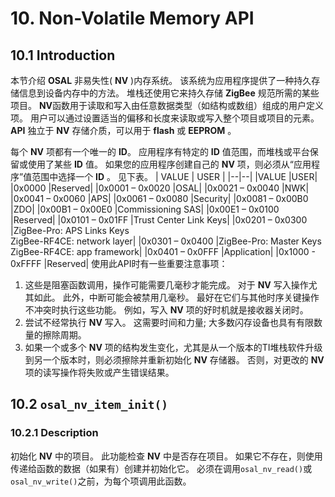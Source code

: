 
# 10. Non-Volatile Memory API
## 10.1 Introduction
本节介绍 **OSAL** 非易失性( **NV** )内存系统。 该系统为应用程序提供了一种持久存储信息到设备内存中的方法。 堆栈还使用它来持久存储 **ZigBee** 规范所需的某些项目。 **NV**函数用于读取和写入由任意数据类型（如结构或数组）组成的用户定义项。 用户可以通过设置适当的偏移和长度来读取或写入整个项目或项目的元素。 **API** 独立于 **NV** 存储介质，可以用于 **flash** 或 **EEPROM** 。

每个 **NV** 项都有一个唯一的 **ID**。 应用程序有特定的 **ID** 值范围，而堆栈或平台保留或使用了某些 **ID** 值。 如果您的应用程序创建自己的 **NV** 项，则必须从“应用程序”值范围中选择一个 **ID** 。 见下表。
| VALUE | USER |
|--|--|
|VALUE |USER|
|0x0000 |Reserved|
|0x0001 – 0x0020 |OSAL|
|0x0021 – 0x0040 |NWK|
|0x0041 – 0x0060 |APS|
|0x0061 – 0x0080 |Security|
|0x0081 – 0x00B0 |ZDO|
|0x00B1 – 0x00E0 |Commissioning SAS|
|0x00E1 – 0x0100 |Reserved|
|0x0101 – 0x01FF |Trust Center Link Keys|
|0x0201 – 0x0300 |ZigBee-Pro: APS Links Keys <br>ZigBee-RF4CE: network layer|
|0x0301 – 0x0400 |ZigBee-Pro: Master Keys <br>ZigBee-RF4CE: app framework|
|0x0401 – 0x0FFF |Application|
|0x1000 - 0xFFFF |Reserved|
使用此API时有一些重要注意事项：
1. 这些是阻塞函数调用，操作可能需要几毫秒才能完成。 对于 **NV** 写入操作尤其如此。 此外，中断可能会被禁用几毫秒。 最好在它们与其他时序关键操作不冲突时执行这些功能。 例如，写入 **NV** 项的好时机就是接收器关闭时。
2. 尝试不经常执行 **NV** 写入。 这需要时间和力量; 大多数闪存设备也具有有限数量的擦除周期。
3. 如果一个或多个 **NV** 项的结构发生变化，尤其是从一个版本的TI堆栈软件升级到另一个版本时，则必须擦除并重新初始化 **NV** 存储器。 否则，对更改的 **NV** 项的读写操作将失败或产生错误结果。
## 10.2 `osal_nv_item_init()`
### 10.2.1 Description
初始化 **NV** 中的项目。 此功能检查 **NV** 中是否存在项目。 如果它不存在，则使用传递给函数的数据（如果有）创建并初始化它。
必须在调用`osal_nv_read()`或`osal_nv_write()`之前，为每个项调用此函数。
<!--stackedit_data:
eyJoaXN0b3J5IjpbMTE3MjMzMDk2NiwtMTI2NTc5MDM5MiwyMD
g0NzQ4MTEyLDEwOTM1NjAxMTAsMTYxMjM5MTE4MSwxNjgzNDUz
NzA1LDE1NTY5NjIzN119
-->